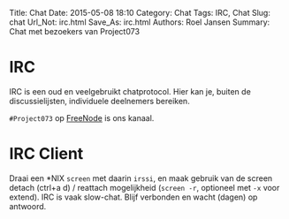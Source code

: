 Title: Chat
Date: 2015-05-08 18:10
Category: Chat
Tags: IRC, Chat
Slug: chat
Url_Not: irc.html
Save_As: irc.html
Authors: Roel Jansen
Summary: Chat met bezoekers van Project073

# IRC

IRC is een oud en veelgebruikt chatprotocol. Hier kan je, buiten de
   discussielijsten, individuele deelnemers bereiken.

`#Project073` op [FreeNode](http://freenode.net) is ons kanaal.

# IRC Client

Draai een *NIX `screen` met daarin `irssi`, en maak gebruik van de
   screen detach (ctrl+a d) / reattach mogelijkheid (`screen -r`, optioneel
   met `-x` voor extend). IRC is vaak slow-chat. Blijf verbonden en wacht (dagen) op antwoord.

